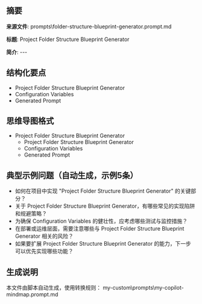 ## 摘要

**来源文件**: prompts\folder-structure-blueprint-generator.prompt.md

**标题**: Project Folder Structure Blueprint Generator

**简介**: ---

## 结构化要点

- Project Folder Structure Blueprint Generator
- Configuration Variables
- Generated Prompt

## 思维导图格式

- Project Folder Structure Blueprint Generator
  - Project Folder Structure Blueprint Generator
  - Configuration Variables
  - Generated Prompt

## 典型示例问题（自动生成，示例5条）

- 如何在项目中实现 "Project Folder Structure Blueprint Generator" 的关键部分？
- 关于 Project Folder Structure Blueprint Generator，有哪些常见的实现陷阱和规避策略？
- 为确保 Configuration Variables 的健壮性，应考虑哪些测试与监控措施？
- 在部署或运维层面，需要注意哪些与 Project Folder Structure Blueprint Generator 相关的风险？
- 如果要扩展 Project Folder Structure Blueprint Generator 的能力，下一步可以优先实现哪些功能？

## 生成说明

本文件由脚本自动生成，使用转换规则： my-custom\prompts\my-copilot-mindmap.prompt.md
